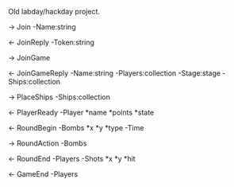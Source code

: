 Old labday/hackday project.

-> Join
-Name:string

<- JoinReply
-Token:string

-> JoinGame

<- JoinGameReply
-Name:string
-Players:collection
-Stage:stage
-Ships:collection

-> PlaceShips
-Ships:collection

<- PlayerReady
-Player
*name
*points
*state


<- RoundBegin
-Bombs
*x
*y
*type
-Time


-> RoundAction
-Bombs

<- RoundEnd
-Players
-Shots
*x
*y
*hit

<- GameEnd
-Players
